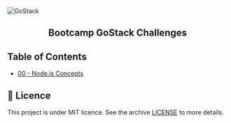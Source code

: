 <img alt="GoStack" src="https://storage.googleapis.com/golden-wind/bootcamp-gostack/header-desafios-new.png" />
<h2 align="center">
  Bootcamp GoStack Challenges
</h2>

## Table of Contents

- [00 - Node.js Concepts](https://github.com/hugstr/Desafios_GoStack/tree/master/Desafio_NodeJS/)

## :memo: Licence

This project is under MIT licence. See the archive [LICENSE](LICENSE) to more details.
